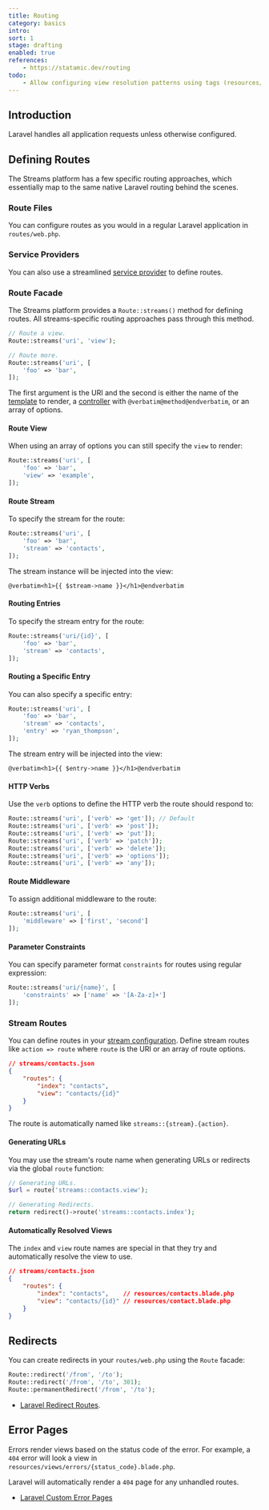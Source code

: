 ```yaml
---
title: Routing
category: basics
intro: 
sort: 1
stage: drafting
enabled: true
references:
    - https://statamic.dev/routing
todo:
    - Allow configuring view resolution patterns using tags (resources/{stream}.blade.php, resources/{singular}.blade.php, resources/{stream}/{action}.blade.php)
---
```


## Introduction

Laravel handles all application requests unless otherwise configured.

## Defining Routes

The Streams platform has a few specific routing approaches, which essentially map to the same native Laravel routing behind the scenes.

### Route Files

You can configure routes as you would in a regular Laravel application in `routes/web.php`.

### Service Providers

You can also use a streamlined [service provider](providers) to define routes.

### Route Facade

The Streams platform provides a `Route::streams()` method for defining routes. All streams-specific routing approaches pass through this method.

```php
// Route a view.
Route::streams('uri', 'view');

// Route more.
Route::streams('uri', [
    'foo' => 'bar',
]);
```

The first argument is the URI and the second is either the name of the [template](templates) to render, a [controller](controllers) with `@verbatim@method@endverbatim`, or an array of options.

#### Route View

When using an array of options you can still specify the `view` to render:

```php
Route::streams('uri', [
    'foo' => 'bar',
    'view' => 'example',
]);
```

#### Route Stream

To specify the stream for the route:

```php
Route::streams('uri', [
    'foo' => 'bar',
    'stream' => 'contacts',
]);
```

The stream instance will be injected into the view:

```blade
@verbatim<h1>{{ $stream->name }}</h1>@endverbatim
```

#### Routing Entries

To specify the stream entry for the route:

```php
Route::streams('uri/{id}', [
    'foo' => 'bar',
    'stream' => 'contacts',
]);
```

#### Routing a Specific Entry

You can also specify a specific entry:

```php
Route::streams('uri', [
    'foo' => 'bar',
    'stream' => 'contacts',
    'entry' => 'ryan_thompson',
]);
```

The stream entry will be injected into the view:

```blade
@verbatim<h1>{{ $entry->name }}</h1>@endverbatim
```

#### HTTP Verbs

Use the `verb` options to define the HTTP verb the route should respond to:

```php
Route::streams('uri', ['verb' => 'get']); // Default
Route::streams('uri', ['verb' => 'post']);
Route::streams('uri', ['verb' => 'put']);
Route::streams('uri', ['verb' => 'patch']);
Route::streams('uri', ['verb' => 'delete']);
Route::streams('uri', ['verb' => 'options']);
Route::streams('uri', ['verb' => 'any']);
```

#### Route Middleware

To assign additional middleware to the route:

```php
Route::streams('uri', [
    'middleware' => ['first', 'second']
]);
```

#### Parameter Constraints

You can specify parameter format `constraints` for routes using regular expression:

```php
Route::streams('uri/{name}', [
    'constraints' => ['name' => '[A-Za-z]+']
]);
```

### Stream Routes

You can define routes in your [stream configuration](streams#routing). Define stream routes like `action => route` where `route` is the URI or an array of route options.

```json
// streams/contacts.json
{
    "routes": {
        "index": "contacts",
        "view": "contacts/{id}"
    }
}
```

The route is automatically named like `streams::{stream}.{action}`.

#### Generating URLs

You may use the stream's route name when generating URLs or redirects via the global `route` function:

```php
// Generating URLs.
$url = route('streams::contacts.view');

// Generating Redirects.
return redirect()->route('streams::contacts.index');
```

#### Automatically Resolved Views

The `index` and `view` route names are special in that they try and automatically resolve the view to use.

```json
// streams/contacts.json
{
    "routes": {
        "index": "contacts",    // resources/contacts.blade.php
        "view": "contacts/{id}" // resources/contact.blade.php
    }
}
```

## Redirects

You can create redirects in your `routes/web.php` using the `Route` facade:

``` php
Route::redirect('/from', '/to');
Route::redirect('/from', '/to', 301);
Route::permanentRedirect('/from', '/to');
```

- [Laravel Redirect Routes](https://laravel.com/docs/routing#redirect-routes).

## Error Pages

Errors render views based on the status code of the error. For example, a `404` error will look a view in `resources/views/errors/{status_code}.blade.php`.

Laravel will automatically render a `404` page for any unhandled routes.

- [Laravel Custom Error Pages](https://laravel.com/docs/errors#custom-http-error-pages)

